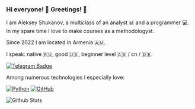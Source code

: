 ### Hi everyone! 👋 Greetings! 👋


I am Aleksey Shukanov, a multiclass of an analyst 📊 and a programmer 💻. In my spare time I love to make courses as a methodologyst.

Since 2022 I am located in Armenia 🇦🇲.

I speak: native 🇷🇺, good 🇺🇸, beginner level 🇦🇲 / cn / 🇩🇪.

[![Telegram Badge](https://img.shields.io/badge/-AlexisLuck-gold?style=flat-square&logo=Telegram&logoColor=white&link=https://www.t.me/rioran)](https://t.me/alexis_luck)

Among numerous technologies I especially love:

[![Python](https://img.shields.io/badge/-Python-black?style=flat-square&logo=Python&link=https://www.python.org/)](https://www.python.org/)
[![GitHub](https://img.shields.io/badge/-GitHub-181717?style=flat-square&logo=github&link=https://www.github.com)](https://www.github.com)

![Github Stats](https://github-readme-stats.vercel.app/api?username=AlexisLuck&count_private=true&show_icons=true&include_all_commits=true)




<!--
**AlexisLuck/AlexisLuck** is a ✨ _special_ ✨ repository because its `README.md` (this file) appears on your GitHub profile.

Here are some ideas to get you started:

- 🔭 I’m currently working on ...
- 🌱 I’m currently learning ...
- 👯 I’m looking to collaborate on ...
- 🤔 I’m looking for help with ...
- 💬 Ask me about ...
- 📫 How to reach me: ...
- 😄 Pronouns: ...
- ⚡ Fun fact: ...
-->
